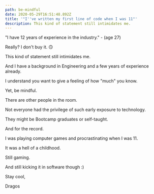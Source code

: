 ```yaml
---
path: be-mindful
date: 2020-05-29T16:51:48.892Z
title: '"I''ve written my first line of code when I was 11"'
description: This kind of statement still intimidates me.
---
```

"I have 12 years of experience in the industry." - (age 27)

Really? I don't buy it. 🙃

This kind of statement still intimidates me.

And I have a background in Engineering and a few years of experience already.

I understand you want to give a feeling of how "much" you know.

Yet, be mindful.

There are other people in the room.

Not everyone had the privilege of such early exposure to technology.

They might be Bootcamp graduates or self-taught.

And for the record.

I was playing computer games and procrastinating when I was 11.

It was a hell of a childhood.

Still gaming.

And still kicking it in software though :)



Stay cool,

Dragos
